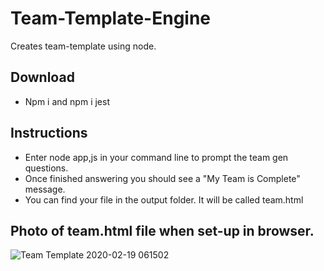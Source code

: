 # Team-Template-Engine
Creates team-template using node.

## Download
- Npm i and npm i jest

## Instructions
- Enter node app,js in your command line to prompt the team gen questions.
- Once finished answering you should see a "My Team is Complete" message. 
- You can find your file in the output folder. It will be called team.html

## Photo of team.html file when set-up in browser.
![Team Template 2020-02-19 061502](https://user-images.githubusercontent.com/57784815/74840712-b02d4780-52e4-11ea-9a68-06a1e9abf67c.png)

